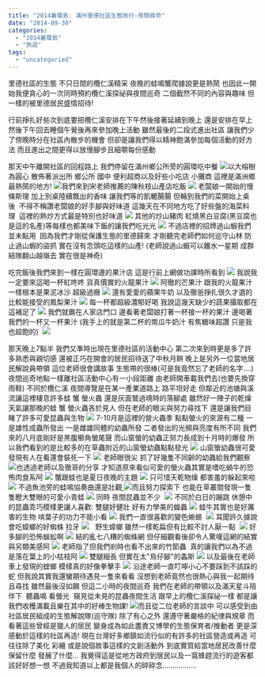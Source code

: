 ```yaml
---
title: "2014暑環島: 滿州里德社區生態旅行-夜間尋奇"
date: "2014-09-30"
categories: 
  - "2014暑環島"
  - "旅遊"
tags: 
  - "uncategoried"
---
```


里德社區的生態 不只日間的欖仁溪精采 夜晚的蛙鳴蟹爬據說更是熱鬧 也因此一開始我便貪心的一次同時預約欖仁溪探祕與夜間巡奇 二個截然不同的內容與趣味 但一樣的被里德居民盛情招待!

行前掙扎好些次到底要把欖仁溪安排在下午然後接著延續到晚上 還是安排在早上 然後下午回去睡個午覺後再來參加晚上活動 雖然最後的二段式進出社區 讓我們少了傍晚時分在社區內散步的機會 但卻是讓我們得以精神飽滿參加每個活動的好方法 而且進出之間更得以放慢腳步且細嚼每份感動

那天中午離開社區的回程路上 我們停留在滿州鄉公所旁的圓環吃中餐 [ ![](images/14916208039_59bf0993e5.jpg)](http://flickr.com/photos/33703965@N00/14916208039)以大榕樹為圓心 散佈著派出所 鄉公所 國中 便利超商以及好些小吃店 小攤商 這裡是滿洲鄉最熱鬧的地方! [ ![](images/15102892625_f6295818c6.jpg)](http://flickr.com/photos/33703965@N00/15102892625)我們來到宋老師推薦的陳秋枝山產店吃飯 ![](images/14915451710_29cc986768.jpg) 老闆娘一開始的慢條斯理 加上別桌陸續飄出的香味 讓我們等的飢轆腸腸 但輪到我們的菜開始上桌後  不得不稱讚老闆娘的好手腳與好味道 這幾天在不同地方吃了好些盤的海菜料理  這裡的熱炒方式最是特別也好味道 [![](images/15102888425_9a1ee00405.jpg)](http://flickr.com/photos/33703965@N00/15102888425) 其他的炒山豬肉 紅燒黑白豆腐(黑豆腐也是這的名產)等每樣也都美味下飯的讓我們吃光光 [![](images/15102529812_dff528ecfa.jpg)](http://flickr.com/photos/33703965@N00/15102529812) 不過店裡的招牌過山蝦我們並未點用  因為我們才剛從保護生態的里德歸來 才剛聽完老師們如何巡守山林 防止過山蝦的盜抓 實在沒有念頭吃這樣的山產! (老師說過山蝦可以離水一星期 成群結隊翻山越嶺去 實在很是神奇)

吃完飯後我們來到一樣在圓環邊的果汁店 這是行前上網做功課時所看到 ![](images/15099080481_0482352c20.jpg) 我說我一定要來這喝一杯紅咚咚 貨真價實的火龍果汁 [![](images/15099082621_4fdd488755.jpg)](http://flickr.com/photos/33703965@N00/15099082621) 阿徹的芒果汁 跟我的火龍果汁一樣根本是果泥冰沙 超級過癮 ![](images/15079101956_7f286dfe48.jpg) 還有愛愛的蘋果牛奶 以及徹爸掙扎很久才選的比較能接受的鳳梨果汁 ![](images/14915465180_73d5513cf9.jpg) 每一杯都超級濃郁好喝 我說這幾天缺少的蔬果攝取都在這補足了 ![](images/15102089715_3b2339ef9a.jpg) 我們就霸在人家店門口 邊看著老闆娘打著一杯接一杯的果汁 邊喝著我們的一杯又一杯果汁 (我手上的就是第二杯的南瓜牛奶汁 有焦糖味超讚 只是我也超飽的)  ![](images/14915467590_52f661f506.jpg)

那天晚上7點半 我們又準時出現在里德社區的活動中心 第二次來到時更是多了許多熟悉與親切感 還被正巧在開會的居民招待送了中秋月餅 晚上是另外一位當地居民解說員帶領 這位老師很會講故事 生態帶的很棒(可是我竟然忘了老師的名字....) 夜間巡奇地點一樣離社區活動中心有一小段距離 由老師開車載我們去(也要先換穿雨鞋) 不同於欖仁溪 夜間導覽是在某一產業道路上 路平坦好走 但鄰近的池塘與溪流讓這裡棲息許多蛙 蟹 螢火蟲 還是灰面鷲過境時的落腳處 雖然好一陣子的乾燥天氣讓那晚的蛙 蟹 螢火蟲吝於見人 但在老師的眼尖與努力尋找下 還是讓我們目睹了許多可愛昆蟲與生物 ![](images/14916241009_2d22c2ff52.jpg)  7-10月是這裡的營火蟲季 點點螢火的來源有二種 一是雄性成蟲所發出 一是雌雄同體的幼蟲所發 二者發出的光頻與亮度有所不同 我們來的八月底剛好是黑腹櫛角螢尾聲 而山窗螢的幼蟲正努力長成到十月時的爆發 所以我們看到的是比較多的在草蟲附近的山窗螢幼蟲點點發光 ![](images/15099924421_d46b4ea595.jpg) 山窗螢幼蟲很可愛 發現有人在看還會裝死一下 ![](images/15099926561_cb1e744f39.jpg) 老師眼很尖 抓了好幾隻不同齡的幼蟲給我們觀察  [![](images/14916438017_1a028d0d6c.jpg)](http://flickr.com/photos/33703965@N00/14916438017)也透過老師以及徹哥的分享 才知道原來看似可愛的螢火蟲其實是嗜吃蝸牛的恐怖肉食系阿  ![](images/14916442798_55fd482704.jpg) 蟹跟蛙也是夏日夜晚的主題 ![](images/15099985101_1f260f1ed8.jpg) 只可惜天乾物燥 都害羞的躲起來啦 [![](images/14916388400_1e4b113040.jpg)](http://flickr.com/photos/33703965@N00/14916388400) 不過魚池旁的蛙鳴協奏曲還是壯觀[ ![](images/15080014966_e9fb3a88c5.jpg)](http://flickr.com/photos/33703965@N00/15080014966)而且努力探索下 也能在草叢間發現一隻隻瞪大雙眼的可愛小青蛙 ![](images/14916382240_fa57dcabd7.jpg) 同時 夜間昆蟲並不少  [![](images/15102980285_463aa1d38b.jpg)](http://flickr.com/photos/33703965@N00/15102980285) 不同於白日的蹦跳 休憩中的昆蟲乖巧模樣更讓人喜歡: 雙腿好健壯 好有力學美的蝗蟲 ![](images/14916298209_ffeb7e59c9.jpg) 蛙牛其實也是好厲害的生物 啃葉子的功力不能小看 ![](images/14916429118_b8eefe7f17.jpg) 我們一直很喜歡的變色蜥蜴  [![](images/14916305249_e3f84f097c.jpg)](http://flickr.com/photos/33703965@N00/14916305249) 耳聞許久據說會吃蟑螂的好蜘蛛 拉牙 ![](images/15079995646_46033a0d74.jpg)   野生蟑螂 雖然一樣乾扁但有比較不討人厭一點  [![](images/15079997966_58d4f4e0b4.jpg)](http://flickr.com/photos/33703965@N00/15079997966) 好多腳的恐怖蜈蚣啊 [![](images/15080019416_4e4e5a82cc.jpg)](http://flickr.com/photos/33703965@N00/15080019416) 結的亂七八糟的蜘蛛網 但仔細觀看後卻令人驚嘆這網的結實與另類美感阿 ![](images/14916317289_33bc43e941.jpg) 老師指了但我們剎時也看不出來的竹節蟲  真的讓我們以為不過是落在葉上的小枯枝阿 ![](images/15102644072_2ff1ece083.jpg) 雙腿細長 但實在太"鳥仔腳"的螽斯 ![](images/14916324549_d75b6daf2e.jpg) 以及最後在老師車上發現的螳螂 模樣真的好像拳擊手 ![](images/14916468288_f936939a8a.jpg) 沿途老師一直叮嚀小心不要踩到不該踩的蛇 但我說其實我還蠻期待遇見一隻來看看 沒想到老師竟然也很熱心與我一起期待且尋找 雖然最後沒如願 但這二小時的夜間巡奇 我們在老師的帶領以及滿天星斗陪伴下  聽蟲鳴 看螢光  窺見從未見的昆蟲夜間生活 跟早上的欖仁溪探祕一樣 都是讓我們收穫滿載且樂在其中的好棒生物課!  [![](images/14916591587_4327c969fa.jpg)](http://flickr.com/photos/33703965@N00/14916591587)而且從二位老師的言談中 可以感受到由社區居民組成的生態解說隊(巡守隊) 除了有心之外 還遵守著嚴格的紀律與規章 而看著這些曾經是獵人的居民 變身成為如此盡責又博學的生態保育者/推動者 更是深感動於這樣的社區再造! 現在台灣好多鄉鎮如流行似的有許多的社區營造或再造 可往往除了美化 彩繪 或是說個故事這樣的文創活動外 到底實質給當地居民改善什麼 保留什麼 發展了什麼... 我覺得這是從地方政府到居民以及一窩蜂趕流行的遊客都該好好想一想 不過我知道以上都是我個人的碎碎念.................
